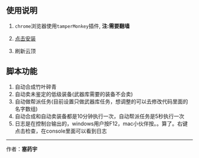 ## 使用说明
1. `chrome`浏览器使用`tamperMonkey`插件, **注:需要翻墙**

2. [点击安装](https://github.com/lt541013990/jsScript-yunding/raw/master/%E4%BA%91%E9%A1%B6%E4%BF%AE%E4%BB%99%E8%84%9A%E6%9C%AC%E5%AE%9E%E6%88%98.user.js)

3. 刷新云顶

   

## 脚本功能

1. 自动合成竹叶碎青
2. 自动卖未鉴定的低级装备(武器库需要的装备不会卖)
3. 自动做帮派任务(目前设置只做武器库任务，想调整的可以去修改代码里面的名字数组)
4. 自动合成和自动卖装备都是10分钟执行一次，自动帮派任务是5秒执行一次
5. 日志是在控制台输出的，windows用户按F12，mac小伙伴按。。算了。右键点击检查，在console里面可以看到日志

---

作者：**塞药宇**